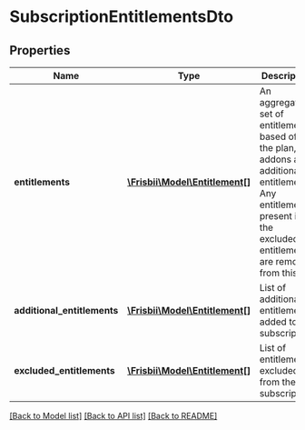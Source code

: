 # SubscriptionEntitlementsDto

## Properties
Name | Type | Description | Notes
------------ | ------------- | ------------- | -------------
**entitlements** | [**\Frisbii\Model\Entitlement[]**](Entitlement.md) | An aggregated set of entitlements based off of the plan, addons and additional entitlements. Any entitlements present in the excluded entitlements are removed from this list | [optional] 
**additional_entitlements** | [**\Frisbii\Model\Entitlement[]**](Entitlement.md) | List of additional entitlements added to the subscription | [optional] 
**excluded_entitlements** | [**\Frisbii\Model\Entitlement[]**](Entitlement.md) | List of entitlements excluded from the subscription | [optional] 

[[Back to Model list]](../../README.md#documentation-for-models) [[Back to API list]](../../README.md#documentation-for-api-endpoints) [[Back to README]](../../README.md)

